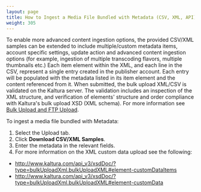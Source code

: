 ```yaml
---
layout: page
title: How to Ingest a Media File Bundled with Metadata (CSV, XML, API)
weight: 305
---
```


To enable more advanced content ingestion options, the provided CSV/XML samples can be extended to include multiple/custom metadata items, account specific settings, update action and advanced content ingestion options (for example, ingestion of multiple transcoding flavors, multiple thumbnails etc.) Each item element within the XML, and each line in the CSV, represent a single entry created in the publisher account. Each entry will be populated with the metadata listed in its item element and the content referenced from it. When submitted, the bulk upload XML/CSV is validated on the Kaltura server. The validation includes an inspection of the XML structure, and verification of elements' structure and order compliance with Kaltura's bulk upload XSD (XML schema). For more information see <a href="http://knowledge.kaltura.com/faq/what-bulk-upload-and-ftp-content-ingestion" target="_blank" title="What is bulk and FTP upload">Bulk Upload and FTP Upload</a>.

To ingest a media file bundled with Metadata:

1.  Select the Upload tab.
2.  Click **Download CSV/XML Samples**.
3.  Enter the metadata in the relevant fields.
4.  For more information on the XML custom data upload see the following:

* http://www.kaltura.com/api_v3/xsdDoc/?type=bulkUploadXml.bulkUploadXML#element-customDataItems
* http://www.kaltura.com/api_v3/xsdDoc/?type=bulkUploadXml.bulkUploadXML#element-customData

 
